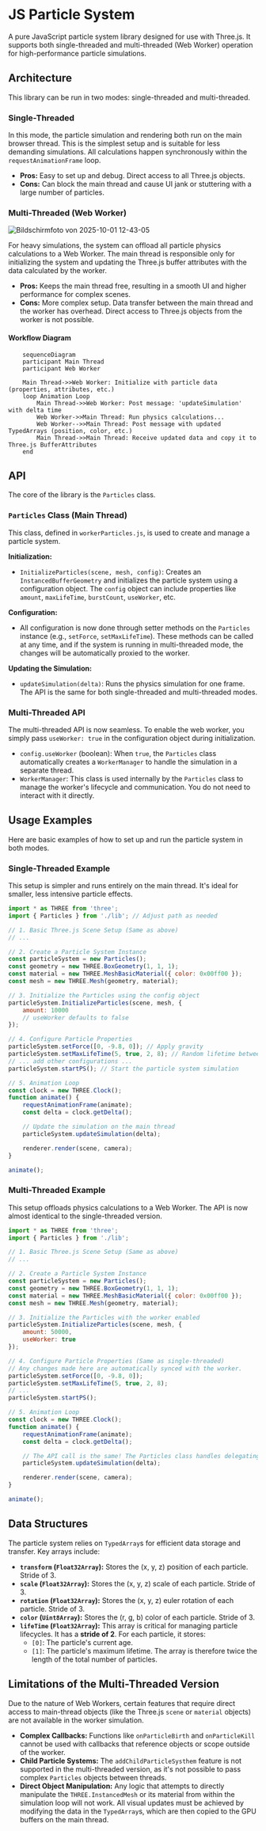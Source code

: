 # JS Particle System

A pure JavaScript particle system library designed for use with Three.js. It supports both single-threaded and multi-threaded (Web Worker) operation for high-performance particle simulations.

## Architecture

This library can be run in two modes: single-threaded and multi-threaded.

### Single-Threaded

In this mode, the particle simulation and rendering both run on the main browser thread. This is the simplest setup and is suitable for less demanding simulations. All calculations happen synchronously within the `requestAnimationFrame` loop.

- **Pros:** Easy to set up and debug. Direct access to all Three.js objects.
- **Cons:** Can block the main thread and cause UI jank or stuttering with a large number of particles.

### Multi-Threaded (Web Worker)
![Bildschirmfoto von 2025-10-01 12-43-05](https://github.com/user-attachments/assets/016ad5ae-ceda-4255-b0d7-b13d1709716c)

For heavy simulations, the system can offload all particle physics calculations to a Web Worker. The main thread is responsible only for initializing the system and updating the Three.js buffer attributes with the data calculated by the worker.

- **Pros:** Keeps the main thread free, resulting in a smooth UI and higher performance for complex scenes.
- **Cons:** More complex setup. Data transfer between the main thread and the worker has overhead. Direct access to Three.js objects from the worker is not possible.

#### Workflow Diagram

```mermaid
    sequenceDiagram
    participant Main Thread
    participant Web Worker

    Main Thread->>Web Worker: Initialize with particle data (properties, attributes, etc.)
    loop Animation Loop
        Main Thread->>Web Worker: Post message: 'updateSimulation' with delta time
        Web Worker->>Main Thread: Run physics calculations...
        Web Worker-->>Main Thread: Post message with updated TypedArrays (position, color, etc.)
        Main Thread->>Main Thread: Receive updated data and copy it to Three.js BufferAttributes
    end
```

## API

The core of the library is the `Particles` class.

### `Particles` Class (Main Thread)

This class, defined in `workerParticles.js`, is used to create and manage a particle system.

**Initialization:**
- `InitializeParticles(scene, mesh, config)`: Creates an `InstancedBufferGeometry` and initializes the particle system using a configuration object. The `config` object can include properties like `amount`, `maxLifeTime`, `burstCount`, `useWorker`, etc.

**Configuration:**
- All configuration is now done through setter methods on the `Particles` instance (e.g., `setForce`, `setMaxLifeTime`). These methods can be called at any time, and if the system is running in multi-threaded mode, the changes will be automatically proxied to the worker.

**Updating the Simulation:**
- `updateSimulation(delta)`: Runs the physics simulation for one frame. The API is the same for both single-threaded and multi-threaded modes.

### Multi-Threaded API

The multi-threaded API is now seamless. To enable the web worker, you simply pass `useWorker: true` in the configuration object during initialization.

- `config.useWorker` (boolean): When `true`, the `Particles` class automatically creates a `WorkerManager` to handle the simulation in a separate thread.
- `WorkerManager`: This class is used internally by the `Particles` class to manage the worker's lifecycle and communication. You do not need to interact with it directly.

## Usage Examples

Here are basic examples of how to set up and run the particle system in both modes.

### Single-Threaded Example

This setup is simpler and runs entirely on the main thread. It's ideal for smaller, less intensive particle effects.

```javascript
import * as THREE from 'three';
import { Particles } from './lib'; // Adjust path as needed

// 1. Basic Three.js Scene Setup (Same as above)
// ...

// 2. Create a Particle System Instance
const particleSystem = new Particles();
const geometry = new THREE.BoxGeometry(1, 1, 1);
const material = new THREE.MeshBasicMaterial({ color: 0x00ff00 });
const mesh = new THREE.Mesh(geometry, material);

// 3. Initialize the Particles using the config object
particleSystem.InitializeParticles(scene, mesh, {
    amount: 10000
    // useWorker defaults to false
});

// 4. Configure Particle Properties
particleSystem.setForce([0, -9.8, 0]); // Apply gravity
particleSystem.setMaxLifeTime(5, true, 2, 8); // Random lifetime between 2 and 8 seconds
// ... add other configurations ...
particleSystem.startPS(); // Start the particle system simulation

// 5. Animation Loop
const clock = new THREE.Clock();
function animate() {
    requestAnimationFrame(animate);
    const delta = clock.getDelta();

    // Update the simulation on the main thread
    particleSystem.updateSimulation(delta);

    renderer.render(scene, camera);
}

animate();
```

### Multi-Threaded Example

This setup offloads physics calculations to a Web Worker. The API is now almost identical to the single-threaded version.

```javascript
import * as THREE from 'three';
import { Particles } from './lib';

// 1. Basic Three.js Scene Setup (Same as above)
// ...

// 2. Create a Particle System Instance
const particleSystem = new Particles();
const geometry = new THREE.BoxGeometry(1, 1, 1);
const material = new THREE.MeshBasicMaterial({ color: 0x00ff00 });
const mesh = new THREE.Mesh(geometry, material);

// 3. Initialize the Particles with the worker enabled
particleSystem.InitializeParticles(scene, mesh, {
    amount: 50000,
    useWorker: true
});

// 4. Configure Particle Properties (Same as single-threaded)
// Any changes made here are automatically synced with the worker.
particleSystem.setForce([0, -9.8, 0]);
particleSystem.setMaxLifeTime(5, true, 2, 8);
// ...
particleSystem.startPS();

// 5. Animation Loop
const clock = new THREE.Clock();
function animate() {
    requestAnimationFrame(animate);
    const delta = clock.getDelta();

    // The API call is the same! The Particles class handles delegating to the worker.
    particleSystem.updateSimulation(delta);

    renderer.render(scene, camera);
}

animate();
```

## Data Structures

The particle system relies on `TypedArray`s for efficient data storage and transfer. Key arrays include:

- **`transform` (`Float32Array`):** Stores the (x, y, z) position of each particle. Stride of 3.
- **`scale` (`Float32Array`):** Stores the (x, y, z) scale of each particle. Stride of 3.
- **`rotation` (`Float32Array`):** Stores the (x, y, z) euler rotation of each particle. Stride of 3.
- **`color` (`Uint8Array`):** Stores the (r, g, b) color of each particle. Stride of 3.
- **`lifeTime` (`Float32Array`):** This array is critical for managing particle lifecycles. It has a **stride of 2**. For each particle, it stores:
    - `[0]`: The particle's current age.
    - `[1]`: The particle's maximum lifetime.
    The array is therefore twice the length of the total number of particles.

## Limitations of the Multi-Threaded Version

Due to the nature of Web Workers, certain features that require direct access to main-thread objects (like the Three.js `scene` or `material` objects) are not available in the worker simulation.

- **Complex Callbacks:** Functions like `onParticleBirth` and `onParticleKill` cannot be used with callbacks that reference objects or scope outside of the worker.
- **Child Particle Systems:** The `addChildParticleSysthem` feature is not supported in the multi-threaded version, as it's not possible to pass complex `Particles` objects between threads.
- **Direct Object Manipulation:** Any logic that attempts to directly manipulate the `THREE.InstancedMesh` or its material from within the simulation loop will not work. All visual updates must be achieved by modifying the data in the `TypedArray`s, which are then copied to the GPU buffers on the main thread.
